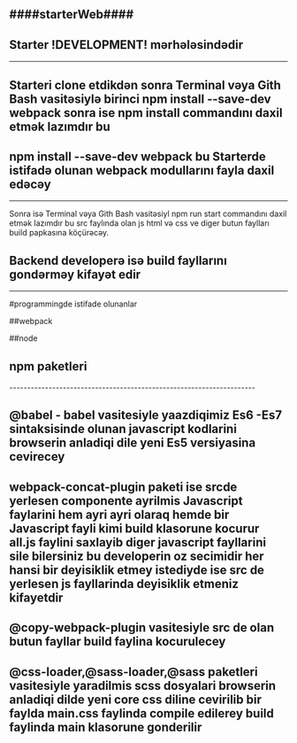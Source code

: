 ####starterWeb####
------------------------------------------------------------------- 
## Starter !DEVELOPMENT! mərhələsindədir 
---------------------------------------
## Starteri clone etdikdən sonra Terminal vəya Gith Bash vasitəsiylə birinci npm install --save-dev webpack sonra ise  npm install commandını daxil etmək lazımdır bu 
## npm install --save-dev webpack bu Starterde istifadə olunan webpack modullarını fayla daxil edəcəy 
-------------------------------------------- 
Sonra isə Terminal vəya Gith Bash vasitəsiyl npm run start commandını daxil etmək lazımdır bu src faylında olan js html və css ve diger butun  faylları build papkasına köçürəcəy.
## Backend developerə isə build fayllarını gondərməy kifayət edir 
---------------------------------------------------------------------------------------------------------------------

#programmingde istifade olunanlar 

##webpack 

##node 

## npm paketleri

_---------------------------------------------------------------------_

## @babel - babel vasitesiyle yaazdiqimiz Es6 -Es7 sintaksisinde  olunan javascript kodlarini browserin anladiqi dile yeni Es5 versiyasina cevirecey

## webpack-concat-plugin paketi ise srcde yerlesen componente ayrilmis Javascript faylarini hem ayri ayri olaraq hemde bir Javascript fayli kimi build klasorune kocurur all.js faylini saxlayib diger javascript fayllarini sile bilersiniz bu developerin oz secimidir her hansi bir deyisiklik etmey istediyde ise src de yerlesen js fayllarinda deyisiklik etmeniz kifayetdir 

## @copy-webpack-plugin vasitesiyle src de olan butun fayllar build faylina kocurulecey

## @css-loader,@sass-loader,@sass paketleri vasitesiyle yaradilmis scss dosyalari browserin anladiqi dilde yeni core css diline cevirilib bir faylda main.css faylinda compile edilerey build faylinda main klasorune gonderilir



